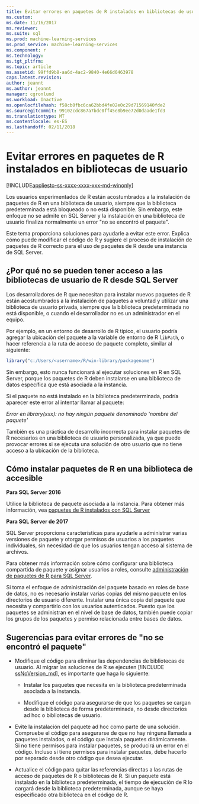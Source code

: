 ```yaml
---
title: Evitar errores en paquetes de R instalados en bibliotecas de usuario | Documentos de Microsoft
ms.custom: 
ms.date: 11/16/2017
ms.reviewer: 
ms.suite: sql
ms.prod: machine-learning-services
ms.prod_service: machine-learning-services
ms.component: r
ms.technology: 
ms.tgt_pltfrm: 
ms.topic: article
ms.assetid: 99ffd9b8-aa6d-4ac2-9840-4e66d0463978
caps.latest.revision: 
author: jeannt
ms.author: jeannt
manager: cgronlund
ms.workload: Inactive
ms.openlocfilehash: f58cb0fbc6ca62bbd4fe02e0c29d71569140fde2
ms.sourcegitcommit: 99102cdc867a7bdc0ff45e8b9ee72d0daade1fd3
ms.translationtype: MT
ms.contentlocale: es-ES
ms.lasthandoff: 02/11/2018
---
```

# <a name="avoiding-errors-on-r-packages-installed-in-user-libraries"></a>Evitar errores en paquetes de R instalados en bibliotecas de usuario
[!INCLUDE[appliesto-ss-xxxx-xxxx-xxx-md-winonly](../../includes/appliesto-ss-xxxx-xxxx-xxx-md-winonly.md)]

Los usuarios experimentados de R están acostumbrados a la instalación de paquetes de R en una biblioteca de usuario, siempre que la biblioteca predeterminada está bloqueado o no está disponible. Sin embargo, este enfoque no se admite en SQL Server y la instalación en una biblioteca de usuario finaliza normalmente un error "no se encontró el paquete".

Este tema proporciona soluciones para ayudarle a evitar este error. Explica cómo puede modificar el código de R y sugiere el proceso de instalación de paquetes de R correcto para el uso de paquetes de R desde una instancia de SQL Server.

## <a name="why-r-user-libraries-cannot-be-accessed-from-sql-server"></a>¿Por qué no se pueden tener acceso a las bibliotecas de usuario de R desde SQL Server

Los desarrolladores de R que necesitan para instalar nuevos paquetes de R están acostumbrados a la instalación de paquetes a voluntad y utilizar una biblioteca de usuario privada, siempre que la biblioteca predeterminada no está disponible, o cuando el desarrollador no es un administrador en el equipo.

Por ejemplo, en un entorno de desarrollo de R típico, el usuario podría agregar la ubicación del paquete a la variable de entorno de R `libPath`, o hacer referencia a la ruta de acceso de paquete completo, similar al siguiente:

```R
library("c:/Users/<username>/R/win-library/packagename")
```

Sin embargo, esto nunca funcionará al ejecutar soluciones en R en SQL Server, porque los paquetes de R deben instalarse en una biblioteca de datos específica que está asociada a la instancia.

Si el paquete no está instalado en la biblioteca predeterminada, podría aparecer este error al intentar llamar al paquete:

*Error en library(xxx): no hay ningún paquete denominado 'nombre del paquete'*

También es una práctica de desarrollo incorrecta para instalar paquetes de R necesarios en una biblioteca de usuario personalizada, ya que puede provocar errores si se ejecuta una solución de otro usuario que no tiene acceso a la ubicación de la biblioteca.

## <a name="how-to-install-r-packages-to-an-accessible-library"></a>Cómo instalar paquetes de R en una biblioteca de accesible

**Para SQL Server 2016**

Utilice la biblioteca de paquete asociada a la instancia. Para obtener más información, vea [paquetes de R instalados con SQL Server](installing-and-managing-r-packages.md)

**Para SQL Server de 2017**

SQL Server proporciona características para ayudarle a administrar varias versiones de paquete y otorgar permisos de usuarios a los paquetes individuales, sin necesidad de que los usuarios tengan acceso al sistema de archivos.

Para obtener más información sobre cómo configurar una biblioteca compartida de paquete y asignar usuarios a roles, consulte [administración de paquetes de R para SQL Server](r-package-management-for-sql-server-r-services.md).

Si toma el enfoque de administración del paquete basado en roles de base de datos, no es necesario instalar varias copias del mismo paquete en los directorios de usuario diferente. Instalar una única copia del paquete que necesita y compartirlo con los usuarios autenticados. Puesto que los paquetes se administran en el nivel de base de datos, también puede copiar los grupos de los paquetes y permiso relacionada entre bases de datos.

## <a name="tips-for-avoiding-package-not-found-errors"></a>Sugerencias para evitar errores de "no se encontró el paquete"

+ Modifique el código para eliminar las dependencias de bibliotecas de usuario. Al migrar las soluciones de R se ejecuten [!INCLUDE [ssNoVersion_md](..\..\includes\ssnoversion-md.md)], es importante que haga lo siguiente:

    + Instalar los paquetes que necesita en la biblioteca predeterminada asociada a la instancia.

    + Modifique el código para asegurarse de que los paquetes se cargan desde la biblioteca de forma predeterminada, no desde directorios ad hoc o bibliotecas de usuario.

+ Evite la instalación del paquete ad hoc como parte de una solución. Compruebe el código para asegurarse de que no hay ninguna llamada a paquetes instalados, o el código que instala paquetes dinámicamente. Si no tiene permisos para instalar paquetes, se producirá un error en el código. Incluso si tiene permisos para instalar paquetes, debe hacerlo por separado desde otro código que desea ejecutar.

+ Actualice el código para quitar las referencias directas a las rutas de acceso de paquetes de R o bibliotecas de R. Si un paquete está instalado en la biblioteca predeterminada, el tiempo de ejecución de R lo cargará desde la biblioteca predeterminada, aunque se haya especificado otra biblioteca en el código de R.
